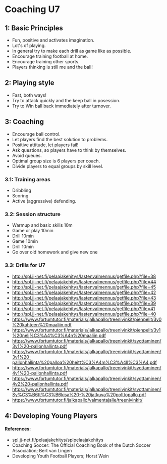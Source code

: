 # Coaching U7
## 1: Basic Principles
* Fun, positive and activates imagination.
* Lot's of playing.
* In general try to make each drill as game like as possible.
* Encourage training football at home.
* Encourage training other sports.
* Players thinking is still me and the ball!

## 2: Playing style
* Fast, both ways!
* Try to attack quickly and the keep ball in posession.
* Try to Win ball back immediately after turnover.

## 3: Coaching
* Encourage ball control.
* Let players find the best solution to problems.
* Positive attitude, let players fail!
* Ask questions, so players have to think by themselves.
* Avoid queues.
* Optimal group size is 6 players per coach.
* Divide players to equal groups by skill level.

### 3.1: Training areas
* Dribbling
* Scoring
* Active (aggressive) defending.

### 3.2: Session structure
* Warmup and basic skills 10m
* Game or play 10min
* Drill 10min
* Game 10min
* Drill 10min
* Go over old homework and give new one

### 3.3: Drills for U7
* http://spl.jj-net.fi/pelaajakehitys/lastenvalmennus/getfile.php?file=38
* http://spl.jj-net.fi/pelaajakehitys/lastenvalmennus/getfile.php?file=44
* http://spl.jj-net.fi/pelaajakehitys/lastenvalmennus/getfile.php?file=45
* http://spl.jj-net.fi/pelaajakehitys/lastenvalmennus/getfile.php?file=42
* http://spl.jj-net.fi/pelaajakehitys/lastenvalmennus/getfile.php?file=43
* http://spl.jj-net.fi/pelaajakehitys/lastenvalmennus/getfile.php?file=39
* http://spl.jj-net.fi/pelaajakehitys/lastenvalmennus/getfile.php?file=41
* http://spl.jj-net.fi/pelaajakehitys/lastenvalmennus/getfile.php?file=40
* https://www.fortumtutor.fi/materials/jalkapallo/treenivinkit/pienpelit/3v0%20kahteen%20maaliin.pdf
* https://www.fortumtutor.fi/materials/jalkapallo/treenivinkit/pienpelit/3v1%20nelj%C3%A4%C3%A4n%20maaliin.pdf
* https://www.fortumtutor.fi/materials/jalkapallo/treenivinkit/syottaminen/3v1%20-pallonhallinta.pdf
* https://www.fortumtutor.fi/materials/jalkapallo/treenivinkit/syottaminen/3v1%20-pallonhallinta%20palloa%20heitt%C3%A4m%C3%A4ll%C3%A4.pdf
* https://www.fortumtutor.fi/materials/jalkapallo/treenivinkit/syottaminen/4v1%20-pallonhallinta.pdf
* https://www.fortumtutor.fi/materials/jalkapallo/treenivinkit/syottaminen/4v2%20-pallonhallinta.pdf
* https://www.fortumtutor.fi/materials/jalkapallo/treenivinkit/syottaminen/Sy%C3%B6tt%C3%B6kisa%20-%20jatkuva%20polttopallo.pdf
* https://www.fortumtutor.fi/jalkapallo/valmentajalle/treenivinkit/

## 4: Developing Young Players

#### References:
* spl.jj-net.fi/pelaajakehitys/splpelaajakehitys
* Coaching Soccer: The Official Coaching Book of the Dutch Soccer Association; Bert van Lingen
* Developing Youth Football Players; Horst Wein
